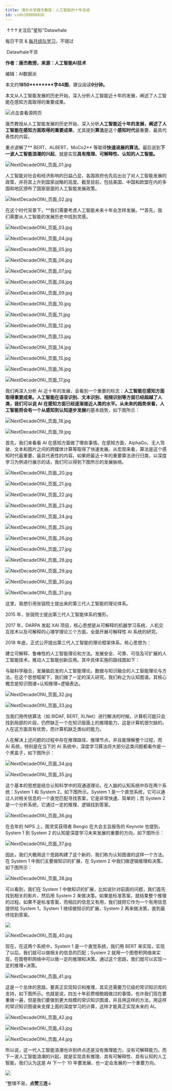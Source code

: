```yaml
---
title: 清华大学唐杰教授：人工智能的十年总结
id: csdn109088816
---
```


 ↑↑↑关注后"星标"Datawhale

每日干货 & [每月组队学习](https://mp.weixin.qq.com/mp/appmsgalbum?__biz=MzIyNjM2MzQyNg%3D%3D&action=getalbum&album_id=1338040906536108033#wechat_redirect)，不错过

 Datawhale干货 

**作者：唐杰教授，来源：人工智能AI技术**

编辑：AI数据派‍‍‍‍‍‍‍‍‍‍

本文约****1850********字44图****，建议阅读****9分钟。****

本文从人工智能发展的历史开始，深入分析人工智能近十年的发展，阐述了人工智能在感知方面取得的重要成果。

![](../img/1b0db4f6cf2867f8470cae00fe84ed15.png "点击查看源网页")

唐杰教授从人工智能发展的历史开始，深入分析**人工智能近十年的发展，阐述了人工智能在感知方面取得的重要成果**，尤其提到**算法**是这个**感知时代**最重要、最具代表性的内容。

重点讲解了** BERT、ALBERT、MoCo2** 等取得**快速进展的算法**。最后说到**下一波人工智能浪潮的兴起**，就是实现**具有推理、可解释性、认知的人工智能。**

![](../img/3c22a21d48451afe1d618eed726306d6.png "NextDecadeOfAI_页面_01.jpg")

人工智能对社会和经济影响的日益凸显，各国政府也先后出台了对人工智能发展的政策，并将其上升到国家战略的高度。截至目前，包括美国、中国和欧盟在内的多国和地区颁布了国家层面的人工智能发展政策。

![](../img/0d08503901ee183ff9d4736eaf24bcac.png "NextDecadeOfAI_页面_02.jpg")

在这个时代背景下，**我们需要考虑人工智能未来十年会怎样发展。**首先，我们需要从人工智能的发展历史中找到灵感。

![](../img/b707d959a4ce04fe95ab8f6575b13397.png "NextDecadeOfAI_页面_03.jpg")

![](../img/94c094c8dce82d605ee0d401486be45c.png "NextDecadeOfAI_页面_04.jpg")

![](../img/c687eefa394a8f5ade262bcda5ce0037.png "NextDecadeOfAI_页面_05.jpg")

![](../img/91588d351283abf5904bfe6b1ab58df2.png "NextDecadeOfAI_页面_06.jpg")

![](../img/cd7086a024f60ba40b613dfac069bbe3.png "NextDecadeOfAI_页面_07.jpg")

![](../img/f2b27ce65a88c0d3a0e90239a4a5c777.png "NextDecadeOfAI_页面_08.jpg")

![](../img/1a989516d9d0699bde80ce6e76e6be44.png "NextDecadeOfAI_页面_09.jpg")

![](../img/d1b2e14b988f4a942a3c41423de73a13.png "NextDecadeOfAI_页面_10.jpg")

![](../img/db7d414f7d8ea623ccf7bde0c6299db4.png "NextDecadeOfAI_页面_11.jpg")

![](../img/b4d2b85015d30e26eb7c0f8985a1d310.png "NextDecadeOfAI_页面_12.jpg")

![](../img/701f8cf96f294488cf65f15c2241ac77.png "NextDecadeOfAI_页面_13.jpg")

![](../img/6d5dee4bbcd06e207b5bee3dc6e1838e.png "NextDecadeOfAI_页面_14.jpg")

![](../img/56dd56668ba1270e1c27764f13fe7a17.png "NextDecadeOfAI_页面_15.jpg")

![](../img/0c35378bba7ca83edcb3b06212b4db30.png "NextDecadeOfAI_页面_16.jpg")

![](../img/a2d216f4ea94acc4ca7c63902d1b8385.png "NextDecadeOfAI_页面_17.jpg")

我们再深入分析 AI 近十年的发展，会看到一个重要的标志：**人工智能在感知方面取得重要成果。人工智能在语音识别、文本识别、视频识别等方面已经超越了人类，我们可以说 AI 在感知方面已经逐渐接近人类的水平。**从未来的趋势来看，人工智能将会有一个从**感知到认知逐步发展**的基本趋势，如下图所示：

![](../img/957beba8102eb8116c13453c98226e6b.png "NextDecadeOfAI_页面_18.jpg")

![](../img/216c26a0ff3bf94a4309d06501c7165c.png "NextDecadeOfAI_页面_19.jpg")

首先，我们来看看 AI 在感知方面做了哪些事情。在感知方面，AlphaGo、无人驾驶、文本和图片之间的跨媒体计算等取得了快速发展。从宏观来看，算法是这个感知时代最重要、最具代表性的内容。如果把最近十年的重要算法进行归类，以深度学习为例进行展示的话，我们可以得到下图所示的发展脉络。

![](../img/c2c361494aa244f99da5f7067d1b7c45.png "NextDecadeOfAI_页面_20.jpg")

![](../img/720f4292dbcb3b69ba86075e5fb9cb4a.png "NextDecadeOfAI_页面_21.jpg")

![](../img/1a457c11c9aa6adf24aac289380f9782.png "NextDecadeOfAI_页面_22.jpg")

![](../img/eeab099e921c69610b342380f8e0d298.png "NextDecadeOfAI_页面_23.jpg")

![](../img/3f00097c0e9df808e3f0cdd8f32b97e4.png "NextDecadeOfAI_页面_24.jpg")

![](../img/16564b62699a43b9a87e96fb05da7d87.png "NextDecadeOfAI_页面_25.jpg")

![](../img/23cca5e4faa980b875b2a49f9e7cf439.png "NextDecadeOfAI_页面_26.jpg")

![](../img/130273841e46e0e66e429df3e18e7246.png "NextDecadeOfAI_页面_27.jpg")

![](../img/05ac215f3f5cc5aea523b50722ee7a87.png "NextDecadeOfAI_页面_28.jpg")

![](../img/be1fbe06a07c95de0fa3bfdd3941d00e.png "NextDecadeOfAI_页面_29.jpg")

![](../img/981742be179e0ab174fbe8c2c73686a5.png "NextDecadeOfAI_页面_30.jpg")

![](../img/95274d46d9e0e5c7fc83af5fa4455763.png "NextDecadeOfAI_页面_31.jpg")

这里，我想引用张钹院士提出来的第三代人工智能的理论体系。

2015 年，张钹院士提出第三代人工智能体系的雏形。

2017 年，DARPA 发起 XAI 项目，核心思想是从可解释的机器学习系统、人机交互技术以及可解释的心理学理论三个方面，全面开展可解释性 AI 系统的研究。

2018 年底，正式公开提出第三代人工智能的理论框架体系，核心思想为：

建立可解释、鲁棒性的人工智能理论和方法。发展安全、可靠、可信及可扩展的人工智能技术。推动人工智能创新应用。其中具体实施的路线图如下：

与脑科学融合，发展脑启发的人工智能理论。数据与知识融合的人工智能理论与方法。在这个思想框架下，我们做了一定的深入研究，我们称之为认知图谱。其核心概念是知识图谱+认知推理+逻辑表达。

![](../img/7ab1a85c6379fb006e702ddbd4e56f76.png "NextDecadeOfAI_页面_32.jpg")

![](../img/9352ee37979178ddbccef3c71d92f109.png "NextDecadeOfAI_页面_33.jpg")

当我们用传统算法（如 BIDAF, BERT, XLNet）进行解决的时候，计算机可能只会找到局部的片段，仍然缺乏一个在知识层面上的推理能力，这是计算机很欠缺的。人在这方面具有优势，而计算机缺乏类似的能力。

人在解决上述问题的过程中存在推理路径、推理节点，并且能理解整个过程，而 AI 系统，特别是在当下的 AI 系统中，深度学习算法将大部分这类问题都看作是一个黑盒子，如下图所示：

![](../img/ae79d0692ba2fca6f8e6d871dc058d5c.png "NextDecadeOfAI_页面_34.jpg")

![](../img/01f0b3e5e01be304c24f72b031e46484.png "NextDecadeOfAI_页面_35.jpg")

这个基本的思想是结合认知科学中的双通道理论。在人脑的认知系统中存在两个系统：System 1 和 System 2，如下图所示。System 1 是一个直觉系统，它可以通过人对相关信息的一个直觉匹配寻找答案，它是非常快速、简单的；而 System 2 是一个分析系统，它通过一定的推理、逻辑找到答案。

![](../img/6739ca105e0a2aa73c1e2b77ac56a838.png "NextDecadeOfAI_页面_36.jpg")

在去年的 NIPS 上，图灵奖获得者 Bengio 在大会主旨报告的 Keynote 也提到，System 1 到 System 2 的认知是深度学习未来发展的重要的方向，如下图所示：

![](../img/0e33e5789f518e1396b48cfd793b2243.png "NextDecadeOfAI_页面_37.jpg")

因此，我们大概用这个思路构建了这个新的、我们称为认知图谱的这样一个方法。在 System 1 中我们主要做知识的扩展，在 System 2 中我们做逻辑推理和决策，如下图所示：

![](../img/27805bb17b53b3c18050f7885af0bca3.png "NextDecadeOfAI_页面_38.jpg")

可以看到，我们在 System 1 中做知识的扩展，比如说针对前面的问题，我们首先找到相关的影片，然后用 System 2 来做决策。如果是标准答案，就结束整个推理的过程。如果不是标准答案，而相应的信息又有用，我们就把它作为一个有用信息提供给 System 1，System 1 继续做知识的扩展，System 2 再来做决策，直到最终找到答案。

![](../img/c13e7387257979f5e90b9bb4750f522e.png)

![](../img/8b3838e69c1b22f00d33b3dd264ac0ac.png "NextDecadeOfAI_页面_40.jpg")

现在，在这两个系统中，System 1 是一个直觉系统，我们用 BERT 来实现，实现了以后，我们就可以做相关的信息的匹配；System 2 就用一个图卷积网络来实现，在图卷积网络中可以做一定的推理和决策。通过这个思路，我们就可以实现一定的推理+决策。

![](../img/ff93efa6e3be090fab952c72905f8c8c.png "NextDecadeOfAI_页面_41.jpg")

这是一个总体的思路，要真正实现知识和推理，其实还需要万亿级的常识知识库的支持，如下图所示。也就是说，四五十年前费根鲍姆做过的事情，也许我们现在要重做一遍，但是我们要做到更大规模的常识知识图谱，并且用这样的方法，用这样的常识知识图谱来支撑上面的深度学习的计算，这样才能真正实现未来的 AI。

![](../img/2418553895eade5d16da66193f158e40.png "NextDecadeOfAI_页面_42.jpg")

![](../img/64f029f747973e6ac16822d53fdf2a57.png "NextDecadeOfAI_页面_43.jpg")

![](../img/4e55fbc5723f2f87ce5c4671c68a3e6c.png "NextDecadeOfAI_页面_44.jpg")

所以说，这一代人工智能浪潮也许到终点还是没有推理能力，没有可解释能力。而下一波人工智能浪潮的兴起，就是实现具有推理、具有可解释性、具有认知的人工智能，我们认为这是 AI 下一个 10 年要发展、也一定会发展的一个重要方向。

![](../img/ac1260bd6d55ebcd4401293b8b1ef5ff.png)

“整理不易，**点****赞****三连**↓